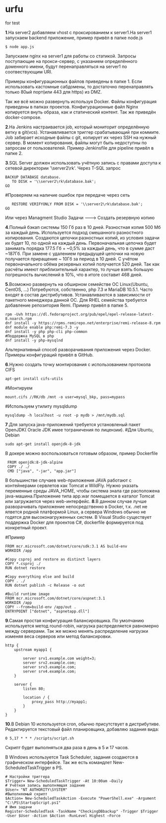 # urfu

for test

**1**.На server2 добавляем vhost с проксированием к server1.На server1 запускаем backend приложение, пример привёл в папке node.js
```
$ node app.js
```
Запускаем nginx на server1 для работы со статикой.
Запросы поступающие на прокси-сервер, с указанием определённого доменного имени, будут перенаправляться
на server1 по соотвествующим URI.

Примеры конфигурационных файлов приведены в папке 1.
Если использовать кастомные сабдомены, то достаточно перенаправлять только 80ый порт(или 443 для https) из DMZ.

Так же всё можно развернуть используя Docker. Файлы конфигурация приведены в папках проектов. Конфигурационные файл Nginx копируется внуть образа, как и статический контент. Так же приведён docker-compose.

**2**.На Jenkins настраивается job, который мониторит определённую ветку в git(vcs). Устанавливается триггер срабатывающий при коммите. Job забирает исходные файлы с git, копирует их через SSH на нужный сервер. В момент копирования, файлы могут быть недоступны по запросам от пользователей. Пример Jenkinsfile для pipeline привёл в папке 2.

**3**.SQL Server должен использовать учётную запись с правами доступа к сетевой директории '\\server2\rk\'.
Через T-SQL запрос
```
BACKUP DATABASE database.
   TO DISK = '\\server2\rk\database.bak';  
GO
```
#Проверяем на наличие ошибок при передаче через сеть
```
   RESTORE VERIFYONLY FROM DISK = '\\server2\rk\database.bak';
GO  
```
Или через Managment Studio
Задачи ---> Создать резервную копию

**4**.Полный бэкап системы 150 Гб раз в 10 дней. Разностная копия 500 Мб за каждый день. Используется подход смешанного разностного копирования. Создаются цепочки разностных копий, из условия задачи их будет 10, по одной на каждый день. Первоначальная цепочка будет занимать порядка 177.5 Гб + ~0,5% за каждый день, что в сумме даст ~187Гб. При замене с удалением предыдущей цепочки на новую получается приращение ~ 10Гб за период в 10 дней. С учётом первоначального обёма резервных копий получается 520 дней. Так как расчёты имеют приблизительный характер, то лучше взять большую погрешность вычислений в 10%, что в итоге составит 468 дней.

**5**.Возможно развернуть на обширном семействе ОС Linux(Ubuntu, CentOS, ...) Потребуются, собственно, php 7.3 и MariaDB 10.5.1. Часто входят в состав дистрибутивов. Устанавливаются в зависимости от пакетного менеджера данной ОС. Для RHEL семейства требуется добавление репозитория Remi. Пример привёл в папке 5.
``` 
rpm -Uvh https://dl.fedoraproject.org/pub/epel/epel-release-latest-8.noarch.rpm
dnf install -y https://rpms.remirepo.net/enterprise/remi-release-8.rpm
dnf module enable php:remi-7.3 -y
dnf install -y php php-cli php-common
#Поддержка MySQL в php
dnf install -y php-mysqlnd
```

Альтернативный способ разворачивания приложения через Docker. Примеры конфигураций привёл в GitHub.

**6**.Нужно создать точку монтирования с использованием протокола CIFS
```
apt-get install cifs-utils
```
#Монтируем
```
mount.cifs //RK/db /mnt -o user=mysql_bkp, pass=mypass
```
#Используем утилиту mysqldump
```
mysqldump -h localhost -u root -p mydb > /mnt/mydb.sql
```

**7**.Для запуска java-приложений требуется установленый пакет OpenJDK( Oracle JDK имее тограничения по лицензии).
#Для Ubuntu, Debian
```
sudo apt-get install openjdk-8-jdk
```
В докере можно воспользоваться готовым образом, пример Dockerfile
```
 FROM openjdk:8-jdk-alpine
 COPY ./ ./
 CMD ["java", "-jar", "app.jar"]
```
В большинстве случаев web-приложения JAVA работают с контейнерами сервлетов как Tomcat и WildFly. Нужно указать переменные среды JAVA_HOME, чтобы система знала где расположена java-машина.Приложение типа app.war помещается в каталог Tomcat или загружается через web-интерфейс.
**8**.В данном случае лучше разворачивать приложение непосредственно в Docker, т.к. .net не ялвется родной платформой Linux, а сервера Windows обычно не годятся для высоконагруженных систем. В Visual Studio существует поддержка Docker для проектов C#, dockerfile формируется под конкретный проект.

#Пример
```
FROM mcr.microsoft.com/dotnet/core/sdk:3.1 AS build-env
WORKDIR /app

#Copy csproj and restore as distinct layers
COPY *.csproj ./
RUN dotnet restore

#Copy everything else and build
COPY . ./
RUN dotnet publish -c Release -o out

#Build runtime image
FROM mcr.microsoft.com/dotnet/core/aspnet:3.1
WORKDIR /app
COPY --from=build-env /app/out .
ENTRYPOINT ["dotnet", "aspnetapp.dll"]
```
**9**.Самая простая конфигурация балансировщика. По умолчанию используется метод round-robin, нагрузка распределяется равномерно между серверами. Так же можно менять распределение нагрузки изменяя веса серверов или метод балансировки.

```
http {
    upstream myapp1 {

        server srv1.example.com weight=3;
        server srv2.example.com;
        server srv3.example.com;
        server srv4.example.com;
    }

    server {
        listen 80;

        location / {
            proxy_pass http://myapp1;
        }
    }
}
```
**10**.В Debian 10 используется cron, обычно присутствует в дистрибутиве. Редактируется текстовый файл планировщика, добавляю задания вида:
```
0 5,17 * * * /scripts/script.sh
```
Скрипт будет выполняться два раза в день в 5 и 17 часов.

В Windows используется Task Scheduler, задания создаются в графическом интерфейсе. Так же есть командлет New-ScheduledTaskTrigger в PS.
```
# Настройки триггера
$Trigger= New-ScheduledTaskTrigger -At 10:00am –Daily 
# Учётная запись выполняющая задание
$User= "NT AUTHORITY\SYSTEM"  
#Выполняемый скрипт
$Action= New-ScheduledTaskAction -Execute "PowerShell.exe" -Argument "C:\PS\StartupScript.ps1" 
# Имя задачи
Register-ScheduledTask -TaskName "CheckingDBbackup" -Trigger $Trigger -User $User -Action $Action -RunLevel Highest –Force 
```
